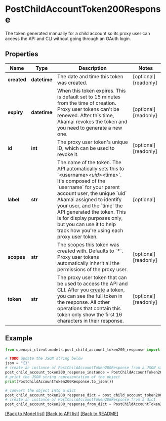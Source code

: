 # PostChildAccountToken200Response

The token generated manually for a child account so its proxy user can access the API and CLI without going through an OAuth login.

## Properties

Name | Type | Description | Notes
------------ | ------------- | ------------- | -------------
**created** | **datetime** | The date and time this token was created. | [optional] [readonly] 
**expiry** | **datetime** | When this token expires. This is default set to 15 minutes from the time of creation. Proxy user tokens can&#39;t be renewed. After this time, Akamai revokes the token and you need to generate a new one. | [optional] [readonly] 
**id** | **int** | The proxy user token&#39;s unique ID, which can be used to revoke it. | [optional] [readonly] 
**label** | **str** | The name of the token. The API automatically sets this to &#x60;&lt;username&gt;_&lt;uid&gt;_&lt;time&gt;&#x60;. It&#39;s composed of the &#x60;username&#x60; for your parent account user, the unique &#x60;uid&#x60; Akamai assigned to identify your user, and the &#x60;time&#x60; the API generated the token. This is for display purposes only, but you can use it to help track how you&#39;re using each proxy user token. | [optional] 
**scopes** | **str** | The scopes this token was created with. Defaults to &#x60;*&#x60;. Proxy user tokens automatically inherit all the permissions of the proxy user. | [optional] [readonly] 
**token** | **str** | The proxy user token that can be used to access the API and CLI. After you [create](https://techdocs.akamai.com/linode-api/reference/post-child-account-token) a token, you can see the full token in the response. All other operations that contain this token only show the first 16 characters in their response. | [optional] [readonly] 

## Example

```python
from openapi_client.models.post_child_account_token200_response import PostChildAccountToken200Response

# TODO update the JSON string below
json = "{}"
# create an instance of PostChildAccountToken200Response from a JSON string
post_child_account_token200_response_instance = PostChildAccountToken200Response.from_json(json)
# print the JSON string representation of the object
print(PostChildAccountToken200Response.to_json())

# convert the object into a dict
post_child_account_token200_response_dict = post_child_account_token200_response_instance.to_dict()
# create an instance of PostChildAccountToken200Response from a dict
post_child_account_token200_response_from_dict = PostChildAccountToken200Response.from_dict(post_child_account_token200_response_dict)
```
[[Back to Model list]](../README.md#documentation-for-models) [[Back to API list]](../README.md#documentation-for-api-endpoints) [[Back to README]](../README.md)


